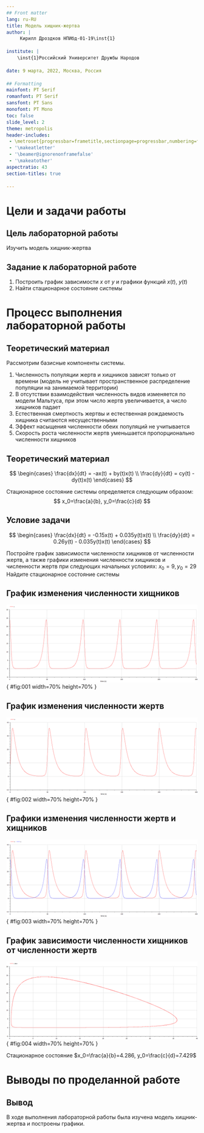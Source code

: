 ```yaml
---
## Front matter
lang: ru-RU
title: Модель хищник-жертва
author: |
	 Кирилл Дроздков НПИбд-01-19\inst{1}

institute: |
	\inst{1}Российский Университет Дружбы Народов

date: 9 марта, 2022, Москва, Россия

## Formatting
mainfont: PT Serif
romanfont: PT Serif
sansfont: PT Sans
monofont: PT Mono
toc: false
slide_level: 2
theme: metropolis
header-includes: 
 - \metroset{progressbar=frametitle,sectionpage=progressbar,numbering=fraction}
 - '\makeatletter'
 - '\beamer@ignorenonframefalse'
 - '\makeatother'
aspectratio: 43
section-titles: true

---
```


# Цели и задачи работы

## Цель лабораторной работы

Изучить модель хищник-жертва


## Задание к лабораторной работе

1.	Построить график зависимости $x$ от $y$ и графики функций $x(t)$, $y(t)$
2.	Найти стационарное состояние системы

# Процесс выполнения лабораторной работы

## Теоретический материал 

Рассмотрим базисные компоненты системы.

1.	Численность популяции жертв и хищников зависят только от времени (модель не учитывает пространственное распределение популяции на занимаемой территории)
2.	В отсутствии взаимодействия численность видов изменяется по модели Мальтуса, при этом число жертв увеличивается, а число хищников падает
3.	Естественная смертность жертвы и естественная рождаемость хищника считаются несущественными 
4.	Эффект насыщения численности обеих популяций не учитывается 
5.	Скорость роста численности жертв уменьшается пропорционально численности хищников


## Теоретический материал 

$$
 \begin{cases}
	\frac{dx}{dt} = -ax(t) + by(t)x(t)
	\\   
	\frac{dy}{dt} = cy(t) - dy(t)x(t)
 \end{cases}
$$

Стационарное состояние системы определяется следующим образом: 
$$
	x_0=\frac{a}{b}, y_0=\frac{c}{d}
$$


## Условие задачи

$$
 \begin{cases}
	\frac{dx}{dt} = -0.15x(t) + 0.035y(t)x(t)
	\\   
	\frac{dy}{dt} = 0.26y(t) - 0.035y(t)x(t)
 \end{cases}
$$

Постройте график зависимости численности хищников от численности жертв, а также графики изменения численности хищников и численности жертв 
при следующих начальных условиях: $x_0=9, y_0=29$
Найдите стационарное состояние системы

## График изменения численности хищников

![График численности хищников от времени](image/01.png){ #fig:001 width=70% height=70% }

## График изменения численности жертв

![График численности жертв от времени](image/02.png){ #fig:002 width=70% height=70% }

## Графики изменения численности жертв и хищников

![График численности жертв и хищников от времени](image/03.png){ #fig:003 width=70% height=70% }

## График зависимости численности хищников от численности жертв

![График численности хищников от численности жертв](image/04.png){ #fig:004 width=70% height=70% }

Стационарное состояние $x_0=\frac{a}{b}=4.286, y_0=\frac{c}{d}=7.429$

# Выводы по проделанной работе

## Вывод

В ходе выполнения лабораторной работы была изучена модель хищник-жертва и построены графики.
